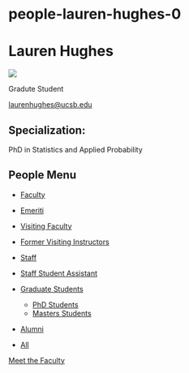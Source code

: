 # people-lauren-hughes-0

# Lauren Hughes

![](https://www.pstat.ucsb.edu/sites/default/files/styles/people_node/public/people/photo/Lauren%20Hughes_PSTAT_001.jpg?itok=j91ueo1g)

Gradute Student

[laurenhughes@ucsb.edu](mailto:laurenhughes@ucsb.edu)

## Specialization:

PhD in Statistics and Applied Probability

## People Menu

- [Faculty](/people/academic "Faculty")
- [Emeriti](/people/emeriti "Emeriti")
- [Visiting Faculty](/people/visiting "Visiting Faculty")
- [Former Visiting Instructors](/people/lecturer "Former Visiting Instructors")
- [Staff](/people/staff)
- [Staff Student Assistant](/people/researcher "Staff Student Assistant")
- [Graduate Students](/people/student "Graduate Students")
  
  - [PhD Students](/people/student/phd "PhD Students")
  - [Masters Students](/people/student/masters "Masters Students")
- [Alumni](/people/alumni)
- [All](/people/all)

[Meet the Faculty](/people/meet-the-faculty)